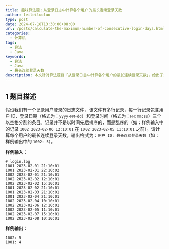 ```yaml
---
title: 趣味算法题：从登录日志中计算各个用户的最长连续登录天数
author: leileiluoluo
type: post
date: 2024-07-18T13:30:00+08:00
url: /posts/calculate-the-maximum-number-of-consecutive-login-days.html
categories:
  - 计算机
tags:
  - 算法
  - Java
keywords:
  - 算法
  - Java
  - 最长连续登录天数
description: 本文针对算法题目「从登录日志中计算各个用户的最长连续登录天数」，给出了解题思路和 Java 语言实现。
---
```


## 1 题目描述

假设我们有一个记录用户登录的日志文件，该文件有多行记录，每一行记录包含用户 ID、登录日期（格式为：`yyyy-MM-dd`）和登录时间（格式为：`HH:mm:ss`）三个以空格分割的条目。记录并不是以时间先后排序的，而是乱序的（如：样例输入中的记录 `1002 2023-02-06 12:10:01` 在
`1002 2023-02-05 11:10:01` 之前）。请计算每个用户的最长连续登录天数，输出格式为：`用户 ID: 最长连续登录天数`（如：样例输出中的 `1002: 5`）。

**样例输入：**

```text
# login.log
1001 2023-02-01 21:10:01
1001 2023-02-01 22:10:02
1002 2023-02-01 21:10:01
1002 2023-02-02 12:10:01
1002 2023-02-02 15:10:01
1001 2023-02-02 21:10:01
1001 2023-02-03 21:10:01
1001 2023-02-04 21:10:01
1002 2023-02-04 10:10:01
1002 2023-02-06 12:10:01
1002 2023-02-05 11:10:01
1002 2023-02-07 15:10:01
1002 2023-02-08 10:10:01
```

**样例输出：**

```text
1002: 5
1001: 4
```
